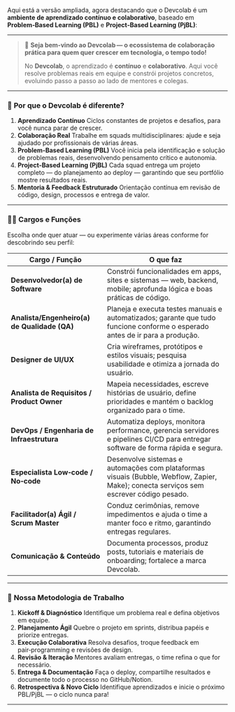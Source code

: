 Aqui está a versão ampliada, agora destacando que o Devcolab é um **ambiente de aprendizado contínuo e colaborativo**, baseado em **Problem‑Based Learning (PBL)** e **Project‑Based Learning (PjBL)**:

---

> 👋 **Seja bem‑vindo ao Devcolab — o ecossistema de colaboração prática para quem quer crescer em tecnologia, o tempo todo!**
>
> No **Devcolab**, o aprendizado é **contínuo** e **colaborativo**. Aqui você resolve problemas reais em equipe e constrói projetos concretos, evoluindo passo a passo ao lado de mentores e colegas.

---

### 🎯 **Por que o Devcolab é diferente?**

1. **Aprendizado Contínuo**
   Ciclos constantes de projetos e desafios, para você nunca parar de crescer.
2. **Colaboração Real**
   Trabalhe em squads multidisciplinares: ajude e seja ajudado por profissionais de várias áreas.
3. **Problem‑Based Learning (PBL)**
   Você inicia pela identificação e solução de problemas reais, desenvolvendo pensamento crítico e autonomia.
4. **Project‑Based Learning (PjBL)**
   Cada squad entrega um projeto completo — do planejamento ao deploy — garantindo que seu portfólio mostre resultados reais.
5. **Mentoria & Feedback Estruturado**
   Orientação contínua em revisão de código, design, processos e entrega de valor.

---

### 👩‍💼 **Cargos e Funções**

Escolha onde quer atuar — ou experimente várias áreas conforme for descobrindo seu perfil:

| Cargo / Função                               | O que faz                                                                                                                              |
| -------------------------------------------- | -------------------------------------------------------------------------------------------------------------------------------------- |
| **Desenvolvedor(a) de Software**             | Constrói funcionalidades em apps, sites e sistemas — web, backend, mobile; aprofunda lógica e boas práticas de código.                 |
| **Analista/Engenheiro(a) de Qualidade (QA)** | Planeja e executa testes manuais e automatizados; garante que tudo funcione conforme o esperado antes de ir para a produção.           |
| **Designer de UI/UX**                        | Cria wireframes, protótipos e estilos visuais; pesquisa usabilidade e otimiza a jornada do usuário.                                    |
| **Analista de Requisitos / Product Owner**   | Mapeia necessidades, escreve histórias de usuário, define prioridades e mantém o backlog organizado para o time.                       |
| **DevOps / Engenharia de Infraestrutura**    | Automatiza deploys, monitora performance, gerencia servidores e pipelines CI/CD para entregar software de forma rápida e segura.       |
| **Especialista Low‑code / No‑code**          | Desenvolve sistemas e automações com plataformas visuais (Bubble, Webflow, Zapier, Make); conecta serviços sem escrever código pesado. |
| **Facilitador(a) Ágil / Scrum Master**       | Conduz cerimônias, remove impedimentos e ajuda o time a manter foco e ritmo, garantindo entregas regulares.                            |
| **Comunicação & Conteúdo**                   | Documenta processos, produz posts, tutoriais e materiais de onboarding; fortalece a marca Devcolab.                                    |

---

### 🔄 **Nossa Metodologia de Trabalho**

1. **Kickoff & Diagnóstico**
   Identifique um problema real e defina objetivos em equipe.
2. **Planejamento Ágil**
   Quebre o projeto em sprints, distribua papéis e priorize entregas.
3. **Execução Colaborativa**
   Resolva desafios, troque feedback em pair‑programming e revisões de design.
4. **Revisão & Iteração**
   Mentores avaliam entregas, o time refina o que for necessário.
5. **Entrega & Documentação**
   Faça o deploy, compartilhe resultados e documente todo o processo no GitHub/Notion.
6. **Retrospectiva & Novo Ciclo**
   Identifique aprendizados e inicie o próximo PBL/PjBL — o ciclo nunca para!

---

